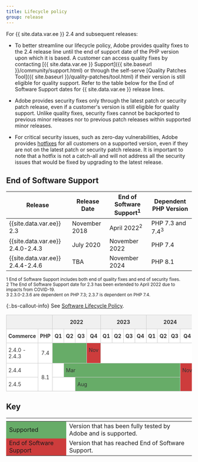 ```yaml
---
title: Lifecycle policy
group: release
---
```


For {{ site.data.var.ee }} 2.4 and subsequent releases:

-  To better streamline our lifecycle policy, Adobe provides quality fixes to the 2.4 release line until the end of support date of the PHP version upon which it is based. A customer can access quality fixes by contacting [{{ site.data.var.ee }} Support]({{ site.baseurl }}/community/support.html) or through the self-serve [Quality Patches Tool]({{ site.baseurl }}/quality-patches/tool.html) if their version is still eligible for quality support. Refer to the table below for the End of Software Support dates for {{ site.data.var.ee }} release lines.

-  Adobe provides security fixes only through the latest patch or security patch release, even if a customer's version is still eligible for quality support. Unlike quality fixes, security fixes cannot be backported to previous minor releases nor to previous patch releases within supported minor releases.

-  For critical security issues, such as zero-day vulnerabilities, Adobe provides [hotfixes](https://support.magento.com/hc/en-us/sections/360003869892-Known-issues-patches-attached-) for all customers on a supported version, even if they are not on the latest patch or security patch release. It is important to note that a hotfix is not a catch-all and will not address all the security issues that would be fixed by upgrading to the latest release.

## End of Software Support

| Release                          | Release Date  | End of Software Support<sup>1</sup> | Dependent PHP Version       |
|----------------------------------|---------------|-------------------------------------|-----------------------------|
| {{site.data.var.ee}} 2.3         | November 2018 | April 2022<sup>2</sup>              | PHP 7.3 and 7.4<sup>3</sup> |
| {{site.data.var.ee}} 2.4.0-2.4.3 | July 2020     | November 2022                       | PHP 7.4                     |
| {{site.data.var.ee}} 2.4.4-2.4.6 | TBA           | November 2024                       | PHP 8.1                     |

<sup>1 End of Software Support includes both end of quality fixes and end of security fixes.</sup><br>
<sup>2 The End of Software Support date for 2.3 has been extended to April 2022 due to impacts from COVID-19.</sup><br>
<sup>3 2.3.0-2.3.6 are dependent on PHP 7.3; 2.3.7 is dependent on PHP 7.4.</sup>

{:.bs-callout-info}
See [Software Lifecycle Policy](https://magento.com/sites/default/files/magento-software-lifecycle-policy.pdf).

<style type="text/css">
.tg  {border-collapse:collapse;border-color:#ccc;border-spacing:0;}
.tg td{background-color:#fff;border-color:#ccc;border-style:solid;border-width:1px;color:#333;
  sans-serif;font-size:14px;overflow:hidden;padding:10px 5px;word-break:normal;}
.tg th{background-color:#f0f0f0;border-color:#ccc;border-style:solid;border-width:1px;color:#333;
  sans-serif;font-size:14px;font-weight:normal;overflow:hidden;padding:10px 5px;word-break:normal;}
.tg .tg-bs27{background-color:#67ac68;text-align:left;vertical-align:top}
.tg .tg-pmnn{background-color:#cd3c3c;text-align:left;vertical-align:top}
.tg .tg-0pky{text-align:left;vertical-align:top}
.tg .tg-0lax{text-align:center;vertical-align:top;font-weight:bold}
.tg .tg-ka61{background-color:#67ac68;border-color:#c0c0c0;text-align:left;vertical-align:top}
</style>

<table class="tg">
<thead style="text-align:center;">
  <tr>
    <th class="tg-0pky" colspan="2"></th>
    <th class="tg-0lax" colspan="4">2022</th>
    <th class="tg-0lax" colspan="4">2023</th>
    <th class="tg-0lax" colspan="4">2024</th>
  </tr>
</thead>
<tbody>
  <tr>
    <td class="tg-0pky" style="font-weight:bold">Commerce</td>
    <td class="tg-0lax">PHP</td>
    <td class="tg-0lax">Q1</td>
    <td class="tg-0lax">Q2</td>
    <td class="tg-0lax">Q3</td>
    <td class="tg-0lax">Q4</td>
    <td class="tg-0lax">Q1</td>
    <td class="tg-0lax">Q2</td>
    <td class="tg-0lax">Q3</td>
    <td class="tg-0lax">Q4</td>
    <td class="tg-0lax">Q1</td>
    <td class="tg-0lax">Q2</td>
    <td class="tg-0lax">Q3</td>
    <td class="tg-0lax">Q4</td>
  </tr>
  <tr>
    <td class="tg-0pky">2.4.0 - 2.4.3</td>
    <td style="text-align:center">7.4</td>
    <td class="tg-bs27" colspan="3"></td>
    <td class="tg-pmnn">Nov</td>
    <td class="tg-0lax" colspan="8"></td>
  </tr>
  <tr>
    <td class="tg-0pky">2.4.4</td>
    <td rowspan="2" style="text-align:center">8.1</td>
    <td class="tg-0lax"></td>
    <td class="tg-bs27" colspan="10">Mar</td>
    <td class="tg-pmnn" rowspan="2">Nov</td>
  </tr>
  <tr>
    <td class="tg-0pky">2.4.5</td>
    <td class="tg-0lax" colspan="2"></td>
    <td class="tg-ka61" colspan="9">Aug</td>
  </tr>
</tbody>
</table>

## Key

<table>
  <thead>
   <tr>
    <th></th>
    <th></th>
   </tr>
  </thead>
 <tbody>
  <tr>
   <td style="background-color:#67ac68;">Supported</td>
   <td>Version that has been fully tested by Adobe and is supported.</td>
  </tr>
  <tr>
   <td style="background-color:#cd3c3c;">End of Software Support</td>
   <td>Version that has reached End of Software Support.</td>
  </tr>
 </tbody>
</table>
